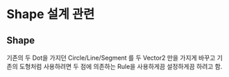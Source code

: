 # Shape 설계 관련

## Shape

기존의 두 Dot을 가지던 Circle/Line/Segment 를 두 Vector2 만을 가지게 바꾸고 기존의 도형처럼 사용하려면 두 점에 의존하는 Rule을 사용하게끔 설정하게끔 하려고 함.

